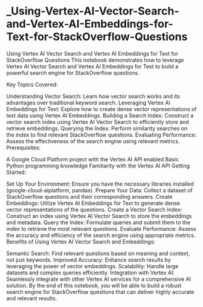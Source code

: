 # _Using-Vertex-AI-Vector-Search-and-Vertex-AI-Embeddings-for-Text-for-StackOverflow-Questions
Using Vertex AI Vector Search and Vertex AI Embeddings for Text for StackOverflow Questions
This notebook demonstrates how to leverage Vertex AI Vector Search and Vertex AI Embeddings for Text to build a powerful search engine for StackOverflow questions.

Key Topics Covered:

Understanding Vector Search: Learn how vector search works and its advantages over traditional keyword search.
Leveraging Vertex AI Embeddings for Text: Explore how to create dense vector representations of text data using Vertex AI Embeddings.
Building a Search Index: Construct a vector search index using Vertex AI Vector Search to efficiently store and retrieve embeddings.
Querying the Index: Perform similarity searches on the index to find relevant StackOverflow questions.
Evaluating Performance: Assess the effectiveness of the search engine using relevant metrics.
Prerequisites:

A Google Cloud Platform project with the Vertex AI API enabled
Basic Python programming knowledge
Familiarity with the Vertex AI API
Getting Started:

Set Up Your Environment: Ensure you have the necessary libraries installed (google-cloud-aiplatform, pandas).
Prepare Your Data: Collect a dataset of StackOverflow questions and their corresponding answers.
Create Embeddings: Utilize Vertex AI Embeddings for Text to generate dense vector representations of the questions.
Create a Vector Search Index: Construct an index using Vertex AI Vector Search to store the embeddings and metadata.
Query the Index: Formulate queries and submit them to the index to retrieve the most relevant questions.
Evaluate Performance: Assess the accuracy and efficiency of the search engine using appropriate metrics.
Benefits of Using Vertex AI Vector Search and Embeddings:

Semantic Search: Find relevant questions based on meaning and context, not just keywords.
Improved Accuracy: Enhance search results by leveraging the power of vector embeddings.
Scalability: Handle large datasets and complex queries efficiently.
Integration with Vertex AI: Seamlessly integrate with other Vertex AI services for a comprehensive AI solution.
By the end of this notebook, you will be able to build a robust search engine for StackOverflow questions that can deliver highly accurate and relevant results.
